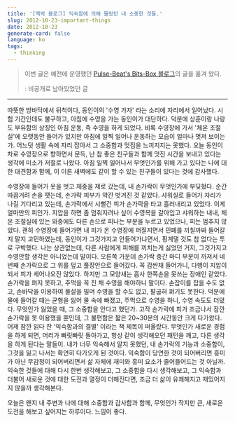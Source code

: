 ```yaml
---
title: '[맥박 블로그] 익숙함에 의해 몰랐던 내 소중한 것들.'
slug: 2012-10-23-important-things
date: 2012-10-23
generate-card: false
language: ko
tags:
  - thinking
---
```


> 이번 글은 예전에 운영했던 [Pulse-Beat's Bits-Box 블로그](https://pulsebeat.tistory.com/)의 글을 옮겨 왔다.
>
> : 비공개로 남아있었던 글

---

따뜻한 방바닥에서 뒤척이다, 동인이의 '수영 가자' 라는 소리에 자리에서 일어났다. 시험 기간인데도 불구하고, 아침에 수영을 가는 동인이가 대단하다. 덕분에 상훈이랑 나랑도 부유함의 상징인 아침 운동, 즉 수영을 하게 되었다. 비록 수영장에 가서 '체온 조절실'에 오랫동안 들어가 있지만 아침에 일찍 일어나 운동하는 모습이 얼마나 멋져 보이는가. 어느덧 생활 속에 자리 잡아서 그 소중함과 멋짐을 느끼지지는 못했다. 오늘 동인이 차로 수영장으로 향하면서 문득, 난 참 좋은 친구들과 함께 멋진 시간을 보내고 있다는 생각에 미소가 저절로 나왔다. 아침 일찍 일어나서 무엇인가를 위해 가고 있다는 나에 대한 대견함과 함께, 이 이른 새벽에도 같이 할 수 있는 친구들이 있다는 것에 감사했다.

수영장에 들어가 옷을 벗고 체중을 제로 갔는데, 내 손가락이 무엇인가에 부딪혔다. 순간 따끔거려 손을 땟는데, 손가락 피부가 약간 벗겨진 것 같았다. 샤워실로 들어가 자리가 나길 기다리고 있는데, 손가락에서 시뻘건 피가 손가락을 타고 흘러내리고 있었다. 이게 얼마만의 피인가. 지압을 하면 좀 멈춰지려나 싶어 수영복을 갈아입고 샤워하는 내내, 체온 조절실에 있는 와중에도 다른 손으로 피나는 부분을 누르고 있었으나, 피는 멈추지 않았다. 괜히 수영장에 들어가면 내 피가 온 수영장에 퍼질지면서 민폐를 끼칠까봐 들어갈지 말지 고민하였는데, 동인이가 그것가지고 안들어가냐면서, 핑계댈 것도 참 없다는 투로 구박했다. 나는 상관없는데, 다른 사람에게 피해를 끼치는게 싫었던 거지, 그것가지고 수영안할 생각은 아니었는데 말이다. 오른쪽 가운데 손가락 중간 마디 부분이 까져서 네번째 손가락으로 그 위를 덮고 풀장안으로 들어갔다. 꼭 감싼채 들어가니, 다행이 지압이 되서 피가 세어나오진 않았다. 하지만 그 모양새는 흡사 한쪽손을 못쓰는 장애인 같았다. 손가락을 펴지 못하고, 주먹을 꼭 진 채 수영을 해야하니 말이다. 손잡이를 잡을 수도 없고, 손바닥을 이용하여 물살을 밀며 수영을 할 수도 없고, 팔굽혀 펴기도 못한다. 덕분에 물에 들어갈 때는 균형을 잃어 물 속에 빠졌고, 주먹으로 수영을 하니, 수영 속도도 더뎠다. 무엇인가 잃었을 때, 그 소중함을 안다고 했던가. 고작 손가락에 피가 조금나서 잠깐 손가락을 못 이용했을 뿐인데, 그 불편함은 짧은 20~30분의 시간동안 크게 다가왔다. 어제 잠깐 읽다 잔 '익숙함과의 결별' 이라는 책 제목이 떠올랐다. 무엇인가 새로운 경험을 하게 되면, 머리가 빠릿빠릿 돌아가고, 항상 같이 생각해오던 패턴을 깨고, 다른 생각을 하게 된다는 말들이. 내가 너무 익숙해서 알지 못했던, 내 손가락의 기능과 소중함이, 그것을 잃고 나서는 확연히 다가오게 된 것이다. 익숙함이 당연한 것이 되어버리면 흥미가 아닌 무감정이 되어버리면서 삶 자체에 재미와 흥미 요소가 줄어들어드는 것 아닐까. 익숙한 것들에 대해 다시 한번 생각해보고, 그 소중함을 다시 생각해보고, 그 익숙함과 더불어 새로운 것에 대한 도전과 열정이 더해진다면, 조금 더 삶이 유쾌해지고 재밌어지지 않을까 생각해본다.

오늘은 왠지 내 주변과 나에 대해 소중함과 감사함과 함께, 무엇인가 작지만 큰, 새로운 도전을 해보고 싶어지는 하루이다. 느낌이 좋다.
